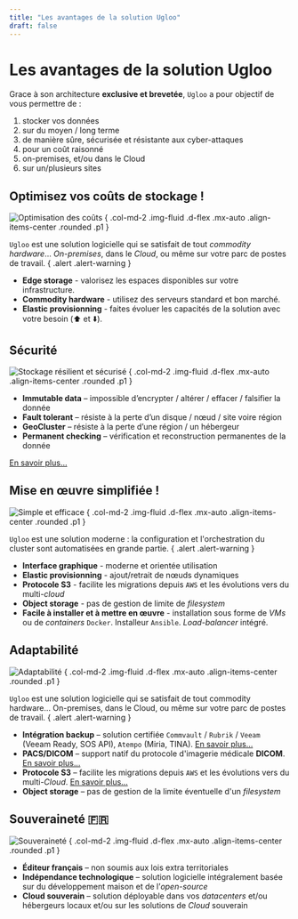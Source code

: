 ```yaml
---
title: "Les avantages de la solution Ugloo"
draft: false
---
```


# Les avantages de la solution Ugloo

Grace à son architecture **exclusive et brevetée**, `Ugloo` a pour objectif de vous permettre de :

1. stocker vos données
1. sur du moyen / long terme
1. de manière sûre, sécurisée et résistante aux cyber-attaques
1. pour un coût raisonné
1. on-premises, et/ou dans le Cloud
1. sur un/plusieurs sites


## Optimisez vos coûts de stockage !

![Optimisation des coûts](images/noun-cost-effective-3852380.png "[img]Optimisation des coûts")
{ .col-md-2 .img-fluid .d-flex .mx-auto .align-items-center .rounded .p1 }

`Ugloo` est une solution logicielle qui se satisfait de tout _commodity hardware_… _On-premises_, dans le _Cloud_, ou même sur votre parc de postes de travail.
{ .alert .alert-warning }

- **Edge storage** - valorisez les espaces disponibles sur votre infrastructure.
- **Commodity hardware** - utilisez des serveurs standard et bon marché.
- **Elastic provisionning** - faites évoluer les capacités de la solution avec votre besoin (⬆️ et ⬇️).

## Sécurité

![Stockage résilient et sécurisé](images/noun-safe-6206410.png "[img]Stockage résilient et sécurisé")
{ .col-md-2 .img-fluid .d-flex .mx-auto .align-items-center .rounded .p1 }

- **Immutable data** – impossible d’encrypter / altérer / effacer / falsifier la donnée
- **Fault tolerant** – résiste à la perte d’un disque / nœud / site voire région
- **GeoCluster** – résiste à la perte d’une région / un hébergeur
- **Permanent checking** – vérification et reconstruction permanentes de la donnée

[En savoir plus…](/features/security/)

## Mise en œuvre simplifiée !

![Simple et efficace](images/noun-efficient-301259.png "[img]Simple et efficace")
{ .col-md-2 .img-fluid .d-flex .mx-auto .align-items-center .rounded .p1 }

`Ugloo` est une solution moderne : la configuration et l'orchestration du cluster sont automatisées en grande partie.
{ .alert .alert-warning }

- **Interface graphique** - moderne et orientée utilisation
- **Elastic provisionning** - ajout/retrait de nœuds dynamiques
- **Protocole S3** - facilite les migrations depuis `AWS` et les évolutions vers du multi-_cloud_
- **Object storage** - pas de gestion de limite de _filesystem_
- **Facile à installer et à mettre en œuvre** - installation sous forme de _VMs_ ou de _containers_ `Docker`. Installeur `Ansible`. _Load-balancer_ intégré.

## Adaptabilité

![Adaptabilité](images/noun-pocket-knife-2878616.png "[img]Adaptabilité")
{ .col-md-2 .img-fluid .d-flex .mx-auto .align-items-center .rounded .p1 }

`Ugloo` est une solution logicielle qui se satisfait de tout commodity hardware… On-premises, dans le Cloud, ou même sur votre parc de postes de travail.
{ .alert .alert-warning }

- **Intégration backup** – solution certifiée `Commvault` / `Rubrik` / `Veeam` (Veeam Ready, SOS API), `Atempo` (Miria, TINA). [En savoir plus…](/features/backup-backend/)
- **PACS/DICOM** – support natif du protocole d'imagerie médicale **DICOM**. [En savoir plus…](/features/dicom/)
- **Protocole S3** – facilite les migrations depuis `AWS` et les évolutions vers du multi-_Cloud_. [En savoir plus…](/features/aws-s3-compatibility)
- **Object storage** – pas de gestion de la limite éventuelle d'un _filesystem_

## Souveraineté 🇫🇷

![Souveraineté](images/noun-french-2518877.png "[img]Souveraineté")
{ .col-md-2 .img-fluid .d-flex .mx-auto .align-items-center .rounded .p1 }

- **Éditeur français** – non soumis aux lois extra territoriales
- **Indépendance technologique** – solution logicielle intégralement basée sur du développement maison et de l’_open-source_
- **Cloud souverain** – solution déployable dans vos _datacenters_ et/ou hébergeurs locaux et/ou sur les solutions de _Cloud_ souverain
